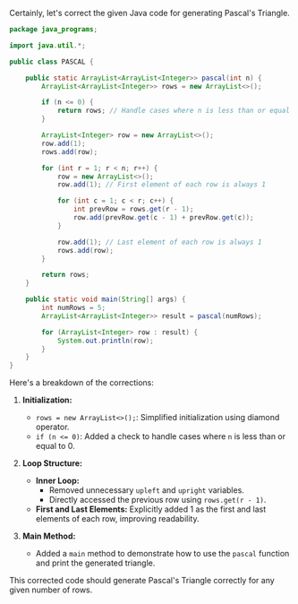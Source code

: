 Certainly, let's correct the given Java code for generating Pascal's Triangle.

```java
package java_programs;

import java.util.*;

public class PASCAL {

    public static ArrayList<ArrayList<Integer>> pascal(int n) {
        ArrayList<ArrayList<Integer>> rows = new ArrayList<>(); 

        if (n <= 0) { 
            return rows; // Handle cases where n is less than or equal to 0
        }

        ArrayList<Integer> row = new ArrayList<>();
        row.add(1);
        rows.add(row);

        for (int r = 1; r < n; r++) {
            row = new ArrayList<>(); 
            row.add(1); // First element of each row is always 1

            for (int c = 1; c < r; c++) { 
                int prevRow = rows.get(r - 1);
                row.add(prevRow.get(c - 1) + prevRow.get(c)); 
            }

            row.add(1); // Last element of each row is always 1
            rows.add(row);
        }

        return rows;
    }

    public static void main(String[] args) {
        int numRows = 5; 
        ArrayList<ArrayList<Integer>> result = pascal(numRows);

        for (ArrayList<Integer> row : result) {
            System.out.println(row);
        }
    }
}
```

Here's a breakdown of the corrections:

1. **Initialization:**
   - `rows = new ArrayList<>();`: Simplified initialization using diamond operator.
   - `if (n <= 0)`: Added a check to handle cases where `n` is less than or equal to 0.

2. **Loop Structure:**
   - **Inner Loop:**
     - Removed unnecessary `upleft` and `upright` variables.
     - Directly accessed the previous row using `rows.get(r - 1)`.
   - **First and Last Elements:** Explicitly added 1 as the first and last elements of each row, improving readability.

3. **Main Method:**
   - Added a `main` method to demonstrate how to use the `pascal` function and print the generated triangle.

This corrected code should generate Pascal's Triangle correctly for any given number of rows.
